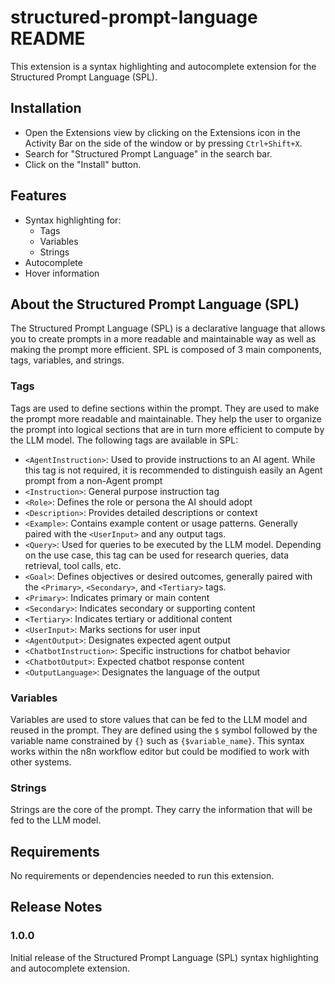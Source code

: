 # structured-prompt-language README

This extension is a syntax highlighting and autocomplete extension for the Structured Prompt Language (SPL).

## Installation

- Open the Extensions view by clicking on the Extensions icon in the Activity Bar on the side of the window or by pressing `Ctrl+Shift+X`.
- Search for "Structured Prompt Language" in the search bar.
- Click on the "Install" button.

## Features

- Syntax highlighting for:
    - Tags
    - Variables
    - Strings
- Autocomplete
- Hover information

## About the Structured Prompt Language (SPL)

The Structured Prompt Language (SPL) is a declarative language that allows you to create prompts in a more readable and maintainable way as well as making the prompt more efficient. SPL is composed of 3 main components, tags, variables, and strings.

### Tags

Tags are used to define sections within the prompt. They are used to make the prompt more readable and maintainable. They help the user to organize the prompt into logical sections that are in turn more efficient to compute by the LLM model.
The following tags are available in SPL:

- `<AgentInstruction>`: Used to provide instructions to an AI agent. While this tag is not required, it is recommended to distinguish easily an Agent prompt from a non-Agent prompt
- `<Instruction>`: General purpose instruction tag
- `<Role>`: Defines the role or persona the AI should adopt
- `<Description>`: Provides detailed descriptions or context
- `<Example>`: Contains example content or usage patterns. Generally paired with the `<UserInput>` and any output tags.
- `<Query>`: Used for queries to be executed by the LLM model. Depending on the use case, this tag can be used for research queries, data retrieval, tool calls, etc.
- `<Goal>`: Defines objectives or desired outcomes, generally paired with the `<Primary>`, `<Secondary>`, and `<Tertiary>` tags.
- `<Primary>`: Indicates primary or main content
- `<Secondary>`: Indicates secondary or supporting content
- `<Tertiary>`: Indicates tertiary or additional content
- `<UserInput>`: Marks sections for user input
- `<AgentOutput>`: Designates expected agent output
- `<ChatbotInstruction>`: Specific instructions for chatbot behavior
- `<ChatbotOutput>`: Expected chatbot response content
- `<OutputLanguage>`: Designates the language of the output

### Variables

Variables are used to store values that can be fed to the LLM model and reused in the prompt. They are defined using the `$` symbol followed by the variable name constrained by `{}` such as `{$variable_name}`. This syntax works within the n8n workflow editor but could be modified to work with other systems.

### Strings

Strings are the core of the prompt. They carry the information that will be fed to the LLM model.

## Requirements

No requirements or dependencies needed to run this extension.

## Release Notes
### 1.0.0

Initial release of the Structured Prompt Language (SPL) syntax highlighting and autocomplete extension.
